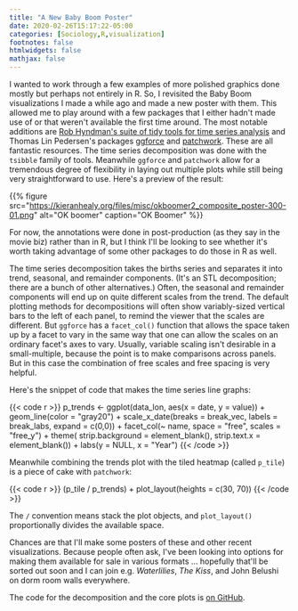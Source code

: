 ```yaml
---
title: "A New Baby Boom Poster"
date: 2020-02-26T15:17:22-05:00
categories: [Sociology,R,visualization]
footnotes: false
htmlwidgets: false
mathjax: false
---
```



I wanted to work through a few examples of more polished graphics done mostly but perhaps not entirely in R. So, I revisited the Baby Boom visualizations I made a while ago and made a new poster with them. This allowed me to play around with a few packages that I either hadn't made use of or that weren't available the first time around. The most notable additions are [Rob Hyndman's suite of tidy tools for time series analysis](https://robjhyndman.com/software/) and Thomas Lin Pedersen's packages [ggforce](https://ggforce.data-imaginist.com) and [patchwork](https://patchwork.data-imaginist.com). These are all fantastic resources. The time series decomposition was done with the `tsibble` family of tools. Meanwhile `ggforce` and `patchwork` allow for a tremendous degree of flexibility in laying out multiple plots while still being very straightforward to use. Here's a preview of the result:

{{% figure src="https://kieranhealy.org/files/misc/okboomer2_composite_poster-300-01.png" alt="OK boomer" caption="OK Boomer" %}}

For now, the annotations were done in post-production (as they say in the movie biz) rather than in R, but I think I'll be looking to see whether it's worth taking advantage of some other packages to do those in R as well. 

The time series decomposition takes the births series and separates it into trend, seasonal, and remainder components. (It's an STL decomposition; there are a bunch of other alternatives.) Often, the seasonal and remainder components will end up on quite different scales from the trend. The default plotting methods for decompositions will often show variably-sized vertical bars to the left of each panel, to remind the viewer that the scales are different. But `ggforce` has a `facet_col()` function that allows the space taken up by a facet to vary in the same way that one can allow the scales on an ordinary facet's axes to vary. Usually, variable scaling isn't desirable in a small-multiple, because the point is to make comparisons across panels. But in this case the combination of free scales and free spacing is very helpful. 

Here's the snippet of code that makes the time series line graphs: 

{{< code r >}}
p_trends <- ggplot(data_lon, aes(x = date, y = value)) + 
    geom_line(color = "gray20") + 
    scale_x_date(breaks = break_vec, labels = break_labs, expand = c(0,0)) + 
    facet_col(~ name, space = "free", scales = "free_y") + 
    theme(  strip.background = element_blank(),
            strip.text.x = element_blank()) + 
    labs(y = NULL, x = "Year")
{{< /code >}}

Meanwhile combining the trends plot with the tiled heatmap (called `p_tile`) is a piece of cake with `patchwork`: 

{{< code r >}}
(p_tile / p_trends) + plot_layout(heights = c(30, 70)) 
{{< /code >}}

The `/` convention means stack the plot objects, and `plot_layout()` proportionally divides the available space. 

Chances are that I'll make some posters of these and other recent visualizations. Because people often ask, I've been looking into options for making them available for sale in various formats ... hopefully that'll be sorted out soon and I can join e.g. _Waterlilies_, _The Kiss_, and John Belushi on dorm room walls everywhere.

The code for the decomposition and the core plots is [on GitHub](https://github.com/kjhealy/us_births). 
